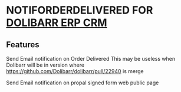 # NOTIFORDERDELIVERED FOR [DOLIBARR ERP CRM](https://www.dolibarr.org)

## Features

Send Email notification on Order Delivered 
This may be useless  when Dolibarr will be in version where https://github.com/Dolibarr/dolibarr/pull/22940 is merge


Send Email notification on propal signed form web public page

